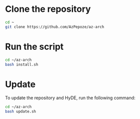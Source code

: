 # Clone the repository

```bash
cd ~
git clone https://github.com/AzPepoze/az-arch
```

# Run the script

```bash
cd ~/az-arch
bash install.sh
```

# Update

To update the repository and HyDE, run the following command:

```bash
cd ~/az-arch
bash update.sh
```
